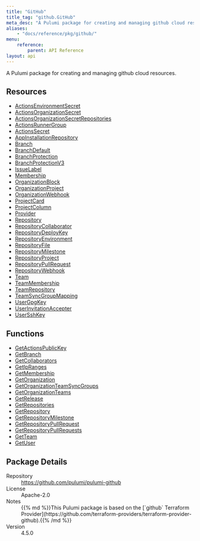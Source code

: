 ```yaml
---
title: "GitHub"
title_tag: "github.GitHub"
meta_desc: "A Pulumi package for creating and managing github cloud resources."
aliases:
    - "docs/reference/pkg/github/"
menu:
    reference:
        parent: API Reference
layout: api
---
```


<!-- WARNING: this file was generated by Pulumi Docs Generator. -->
<!-- Do not edit by hand unless you're certain you know what you are doing! -->

A Pulumi package for creating and managing github cloud resources.

<h2 id="resources">Resources</h2>
<ul class="api">
    <li><a href="actionsenvironmentsecret" title="ActionsEnvironmentSecret"><span class="symbol resource"></span>ActionsEnvironmentSecret</a></li>
    <li><a href="actionsorganizationsecret" title="ActionsOrganizationSecret"><span class="symbol resource"></span>ActionsOrganizationSecret</a></li>
    <li><a href="actionsorganizationsecretrepositories" title="ActionsOrganizationSecretRepositories"><span class="symbol resource"></span>ActionsOrganizationSecretRepositories</a></li>
    <li><a href="actionsrunnergroup" title="ActionsRunnerGroup"><span class="symbol resource"></span>ActionsRunnerGroup</a></li>
    <li><a href="actionssecret" title="ActionsSecret"><span class="symbol resource"></span>ActionsSecret</a></li>
    <li><a href="appinstallationrepository" title="AppInstallationRepository"><span class="symbol resource"></span>AppInstallationRepository</a></li>
    <li><a href="branch" title="Branch"><span class="symbol resource"></span>Branch</a></li>
    <li><a href="branchdefault" title="BranchDefault"><span class="symbol resource"></span>BranchDefault</a></li>
    <li><a href="branchprotection" title="BranchProtection"><span class="symbol resource"></span>BranchProtection</a></li>
    <li><a href="branchprotectionv3" title="BranchProtectionV3"><span class="symbol resource"></span>BranchProtectionV3</a></li>
    <li><a href="issuelabel" title="IssueLabel"><span class="symbol resource"></span>IssueLabel</a></li>
    <li><a href="membership" title="Membership"><span class="symbol resource"></span>Membership</a></li>
    <li><a href="organizationblock" title="OrganizationBlock"><span class="symbol resource"></span>OrganizationBlock</a></li>
    <li><a href="organizationproject" title="OrganizationProject"><span class="symbol resource"></span>OrganizationProject</a></li>
    <li><a href="organizationwebhook" title="OrganizationWebhook"><span class="symbol resource"></span>OrganizationWebhook</a></li>
    <li><a href="projectcard" title="ProjectCard"><span class="symbol resource"></span>ProjectCard</a></li>
    <li><a href="projectcolumn" title="ProjectColumn"><span class="symbol resource"></span>ProjectColumn</a></li>
    <li><a href="provider" title="Provider"><span class="symbol resource"></span>Provider</a></li>
    <li><a href="repository" title="Repository"><span class="symbol resource"></span>Repository</a></li>
    <li><a href="repositorycollaborator" title="RepositoryCollaborator"><span class="symbol resource"></span>RepositoryCollaborator</a></li>
    <li><a href="repositorydeploykey" title="RepositoryDeployKey"><span class="symbol resource"></span>RepositoryDeployKey</a></li>
    <li><a href="repositoryenvironment" title="RepositoryEnvironment"><span class="symbol resource"></span>RepositoryEnvironment</a></li>
    <li><a href="repositoryfile" title="RepositoryFile"><span class="symbol resource"></span>RepositoryFile</a></li>
    <li><a href="repositorymilestone" title="RepositoryMilestone"><span class="symbol resource"></span>RepositoryMilestone</a></li>
    <li><a href="repositoryproject" title="RepositoryProject"><span class="symbol resource"></span>RepositoryProject</a></li>
    <li><a href="repositorypullrequest" title="RepositoryPullRequest"><span class="symbol resource"></span>RepositoryPullRequest</a></li>
    <li><a href="repositorywebhook" title="RepositoryWebhook"><span class="symbol resource"></span>RepositoryWebhook</a></li>
    <li><a href="team" title="Team"><span class="symbol resource"></span>Team</a></li>
    <li><a href="teammembership" title="TeamMembership"><span class="symbol resource"></span>TeamMembership</a></li>
    <li><a href="teamrepository" title="TeamRepository"><span class="symbol resource"></span>TeamRepository</a></li>
    <li><a href="teamsyncgroupmapping" title="TeamSyncGroupMapping"><span class="symbol resource"></span>TeamSyncGroupMapping</a></li>
    <li><a href="usergpgkey" title="UserGpgKey"><span class="symbol resource"></span>UserGpgKey</a></li>
    <li><a href="userinvitationaccepter" title="UserInvitationAccepter"><span class="symbol resource"></span>UserInvitationAccepter</a></li>
    <li><a href="usersshkey" title="UserSshKey"><span class="symbol resource"></span>UserSshKey</a></li>
</ul>

<h2 id="functions">Functions</h2>
<ul class="api">
    <li><a href="getactionspublickey" title="GetActionsPublicKey"><span class="symbol function"></span>GetActionsPublicKey</a></li>
    <li><a href="getbranch" title="GetBranch"><span class="symbol function"></span>GetBranch</a></li>
    <li><a href="getcollaborators" title="GetCollaborators"><span class="symbol function"></span>GetCollaborators</a></li>
    <li><a href="getipranges" title="GetIpRanges"><span class="symbol function"></span>GetIpRanges</a></li>
    <li><a href="getmembership" title="GetMembership"><span class="symbol function"></span>GetMembership</a></li>
    <li><a href="getorganization" title="GetOrganization"><span class="symbol function"></span>GetOrganization</a></li>
    <li><a href="getorganizationteamsyncgroups" title="GetOrganizationTeamSyncGroups"><span class="symbol function"></span>GetOrganizationTeamSyncGroups</a></li>
    <li><a href="getorganizationteams" title="GetOrganizationTeams"><span class="symbol function"></span>GetOrganizationTeams</a></li>
    <li><a href="getrelease" title="GetRelease"><span class="symbol function"></span>GetRelease</a></li>
    <li><a href="getrepositories" title="GetRepositories"><span class="symbol function"></span>GetRepositories</a></li>
    <li><a href="getrepository" title="GetRepository"><span class="symbol function"></span>GetRepository</a></li>
    <li><a href="getrepositorymilestone" title="GetRepositoryMilestone"><span class="symbol function"></span>GetRepositoryMilestone</a></li>
    <li><a href="getrepositorypullrequest" title="GetRepositoryPullRequest"><span class="symbol function"></span>GetRepositoryPullRequest</a></li>
    <li><a href="getrepositorypullrequests" title="GetRepositoryPullRequests"><span class="symbol function"></span>GetRepositoryPullRequests</a></li>
    <li><a href="getteam" title="GetTeam"><span class="symbol function"></span>GetTeam</a></li>
    <li><a href="getuser" title="GetUser"><span class="symbol function"></span>GetUser</a></li>
</ul>

<h2 id="package-details">Package Details</h2>
<dl class="package-details">
	<dt>Repository</dt>
	<dd><a href="https://github.com/pulumi/pulumi-github">https://github.com/pulumi/pulumi-github</a></dd>
	<dt>License</dt>
	<dd>Apache-2.0</dd>
	<dt>Notes</dt>
	<dd>{{% md %}}This Pulumi package is based on the [`github` Terraform Provider](https://github.com/terraform-providers/terraform-provider-github).{{% /md %}}</dd>
	<dt>Version</dt>
	<dd>4.5.0</dd>
</dl>

